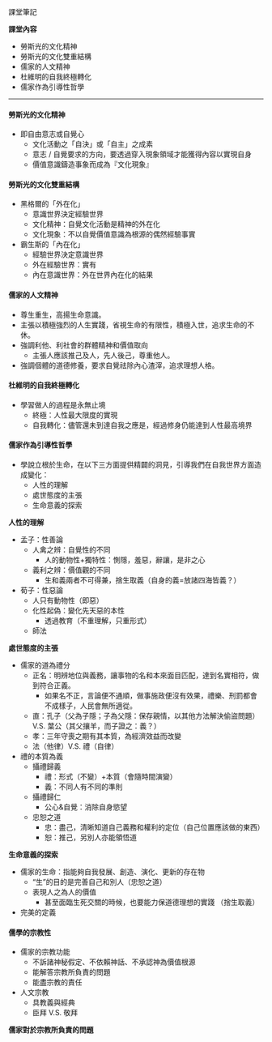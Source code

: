 課堂筆記

**課堂內容**
- 勞斯光的文化精神
- 勞斯光的文化雙重結構
- 儒家的人文精神
- 杜維明的自我終極轉化
- 儒家作為引導性哲學

---
#### **勞斯光的文化精神**
- 即自由意志或自覺心
	- 文化活動之「自決」或「自主」之成素
	- 意志 / 自覺要求的方向，要透過穿入現象領域才能獲得內容以實現自身
	- 價值意識鑄造事象而成為『文化現象』


#### **勞斯光的文化雙重結構**
- 黑格爾的「外在化」
	- 意識世界決定經驗世界
	- 文化精神：自覺文化活動是精神的外在化
	- 文化現象：不以自覺價值意識為根源的偶然經驗事實
- 霸生斯的「內在化」
	- 經驗世界決定意識世界
	- 外在經驗世界：實有
	- 內在意識世界：外在世界內在化的結果


#### **儒家的人文精神**
- 尊生重生，高揚生命意識。
- 主張以積極強烈的人生實踐，省視生命的有限性，積極入世，追求生命的不休。
- 強調利他、利社會的群體精神和價值取向
	- 主張人應該推己及人，先人後己，尊重他人。
- 強調個體的道德修養，要求自覺祛除內心渣滓，追求理想人格。


#### **杜維明的自我終極轉化**
- 學習做人的過程是永無止境
	- 終極：人性最大限度的實現
	- 自我轉化：儘管還未到達自我之應是，經過修身仍能達到人性最高境界


#### **儒家作為引導性哲學**
- 學說立根於生命，在以下三方面提供精闢的洞見，引導我們在自我世界方面造成變化：
	- 人性的理解
	- 處世態度的主張
	- 生命意義的探索

**人性的理解**
- 孟子：性善論
	- 人禽之辨：自覺性的不同
		- 人的動物性+獨特性：惻隱，羞惡，辭讓，是非之心
	- 義利之辨：價值觀的不同
		- 生和義兩者不可得兼，捨生取義（自身的義=放諸四海皆義？）
- 荀子：性惡論
	- 人只有動物性（即惡）
	- 化性起偽：變化先天惡的本性
		- 透過教育（不重理解，只重形式）
	- 師法

**處世態度的主張**
- 儒家的道為禮分
	- 正名：明辨地位與義務，讓事物的名和本來面目匹配，達到名實相符，做到符合正義。
		- 如果名不正，言論便不通順，做事施政便沒有效果，禮樂、刑罰都會不成樣子，人民會無所適從。
	- 直：孔子（父為子隱；子為父隱：保存親情，以其他方法解決偷盜問題）V.S. 葉公（其父攘羊，而子證之：義？）
	- 孝：三年守喪之期有其本質，為經濟效益而改變
	- 法（他律）V.S. 禮（自律）
- 禮的本質為義
	- 攝禮歸義
		- 禮：形式（不變）+本質（會隨時間演變）
		- 義：不同人有不同的準則
	- 攝禮歸仁
		- 公心&自覺：消除自身慾望
	- 忠恕之道
		- 忠：盡己，清晰知道自己義務和權利的定位（自己位置應該做的東西）
		- 恕：推己，另別人亦能領悟道

**生命意義的探索**
- 儒家的生命：指能夠自我發展、創造、演化、更新的存在物
	- “生”的目的是完善自己和別人（忠恕之道）
	- 表現人之為人的價值
		- 甚至面臨生死交關的時候，也要能力保道德理想的實踐 （捨生取義）
- 完美的定義


#### **儒學的宗教性**
- 儒家的宗教功能
	- 不訴諸神秘假定、不依賴神話、不承認神為價值根源
	- 能解答宗教所負責的問題
	- 能盡宗教的責任
- 人文宗教
	- 具教義與經典
	- 臣拜 V.S. 敬拜

**儒家對於宗教所負責的問題**
